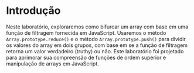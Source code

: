 # Introdução

Neste laboratório, exploraremos como bifurcar um array com base em uma função de filtragem fornecida em JavaScript. Usaremos o método `Array.prototype.reduce()` e o método `Array.prototype.push()` para dividir os valores do array em dois grupos, com base em se a função de filtragem retorna um valor verdadeiro (truthy) ou não. Este laboratório foi projetado para aprimorar sua compreensão de funções de ordem superior e manipulação de arrays em JavaScript.
